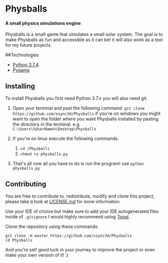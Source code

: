 # Physballs

#### A small physics simulations engine

Physballs is a small game that simulates a small solar system. The goal is to make Physballs
as fun and accessible as it can be! it will also work as a tool for my future projects.

##Technologies
* [Python 3.7.4](https://www.python.org/)
* [Pygame](https://www.pygame.org/)

## Installing
To install Physballs you first need Python 3.7.x you will also need git.

1. Open your terminal and past the following command.
`git clone https://github.com/xsync3d/Physballs`
if you're on windows you might want to open the folder where you want Physballs installed by pasting the directory in the terminal.
e.g. `C:\Users\%UserName%\Desktop\Physballs`

2. If you're on linux execute the following commands.
   1. `cd /Physballs`
   2. `chmod +x physballs.py`

3. That's all now all you have to do is run the program! use `python physballs.py`

## Contributing
You are free to contribute to, redistribute, modify and clone this project, please take a look at [LICENSE.md](https://github.com/xsync3d/Physballs/blob/master/LICENSE.md) for more information.

Use your IDE of choice but make sure to add your IDE autogenerated files inside of `.gitignore` I would highly recommend using [Topal](https://www.toptal.com/developers/gitignore/).

Clone the repository using these commands:
```
git clone -b master https://github.com/xsync3d/Physballs
cd Physballs
```

And you're set! good luck in your journey to improve the project or even make your own version of it! :)